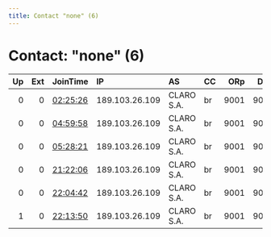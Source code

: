 ```yaml
---
title: Contact "none" (6)
---
```


# Contact: "none" (6)

|   Up |   Ext | JoinTime                                                                                            | IP             | AS         | CC   |   ORp |   Dirp | OS    | Version   | Nickname   |   eFamMembers |
|-----:|------:|:----------------------------------------------------------------------------------------------------|:---------------|:-----------|:-----|------:|-------:|:------|:----------|:-----------|--------------:|
|    0 |     0 | [02:25:26](https://metrics.torproject.org/rs.html#details/2E7A58B35AE981ED46589251AB11EED16EE88705) | 189.103.26.109 | CLARO S.A. | br   |  9001 |   9030 | Linux | 0.3.2.10  | bcm2837    |             1 |
|    0 |     0 | [04:59:58](https://metrics.torproject.org/rs.html#details/813CAFBAFD1B57E3466775F246F82591597DAA36) | 189.103.26.109 | CLARO S.A. | br   |  9001 |   9030 | Linux | 0.3.2.10  | bcm2837    |             1 |
|    0 |     0 | [05:28:21](https://metrics.torproject.org/rs.html#details/AECB6A8554D28AEAF119D2B8230018D22A5844B2) | 189.103.26.109 | CLARO S.A. | br   |  9001 |   9030 | Linux | 0.3.2.10  | bcm2837    |             1 |
|    0 |     0 | [21:22:06](https://metrics.torproject.org/rs.html#details/5F6CCB93E9DD1FB3DC698A445CCF714D88538BCA) | 189.103.26.109 | CLARO S.A. | br   |  9001 |   9030 | Linux | 0.3.2.10  | bcm2837    |             1 |
|    0 |     0 | [22:04:42](https://metrics.torproject.org/rs.html#details/055E19E7A19AC297C019E5F088FB7851FACA9883) | 189.103.26.109 | CLARO S.A. | br   |  9001 |   9030 | Linux | 0.3.2.10  | bcm2837    |             1 |
|    1 |     0 | [22:13:50](https://metrics.torproject.org/rs.html#details/AAE174DFD553568D584629E9C8D911B086CE152C) | 189.103.26.109 | CLARO S.A. | br   |  9001 |   9030 | Linux | 0.3.2.10  | bcm2837    |             1 |
